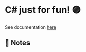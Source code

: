 # C# just for fun! :purple_circle:

See documentation [here](https://docs.microsoft.com/en-us/dotnet/csharp/)

## :pushpin: Notes 